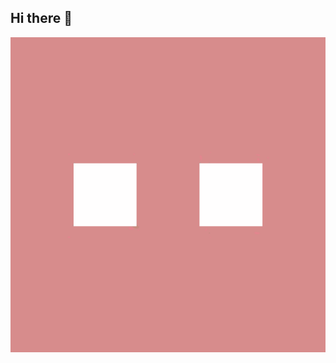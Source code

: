 ## Hi there 👋
<div align="center">
  <img src="https://raw.githubusercontent.com/wuhxxx/wuhxxx/master/images/Avatar.svg" alt="Avatar" />
</div>

<!--
**wuhxxx/wuhxxx** is a ✨ _special_ ✨ repository because its `README.md` (this file) appears on your GitHub profile.

Here are some ideas to get you started:

- 🔭 I’m currently working on ...
- 🌱 I’m currently learning ...
- 👯 I’m looking to collaborate on ...
- 🤔 I’m looking for help with ...
- 💬 Ask me about ...
- 📫 How to reach me: ...
- 😄 Pronouns: ...
- ⚡ Fun fact: ...
-->
